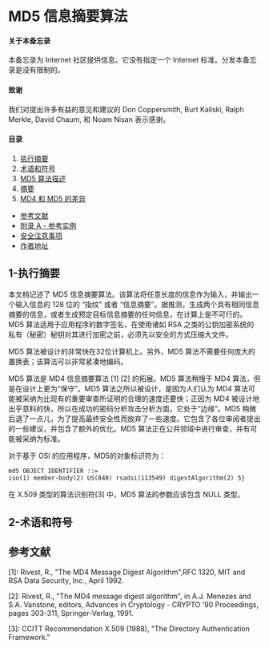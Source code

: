 # MD5 信息摘要算法

#### 关于本备忘录

本备忘录为 Internet 社区提供信息。它没有指定一个 Internet 标准。分发本备忘录是没有限制的。

#### 致谢

我们对提出许多有益的意见和建议的 Don Coppersmith, Burt Kaliski, Ralph Merkle, David Chaum, 和 Noam Nisan 表示感谢。

#### 目录

1. [执行摘要](#1-执行摘要)
2. [术语和符号](#2-术语和符号)
3. [MD5 算法描述]()
4. [摘要]()
5. [MD4 和 MD5 的差异]()

* [参考文献](#参考文献)
* [附录 A - 参考实例]()
* [安全注意事项]()
* [作者地址]()

## 1-执行摘要

本文档记述了 MD5 信息摘要算法。该算法将任意长度的信息作为输入，并输出一个输入信息的 128 位的 “指纹” 或者 “信息摘要”。据推测，生成两个具有相同信息摘要的信息，或者生成预定目标信息摘要的任何信息，在计算上是不可行的。MD5 算法适用于应用程序的数字签名，在使用诸如 RSA 之类的公钥加密系统的私有（秘密）秘钥对其进行加密之前，必须先以安全的方式压缩大文件。

MD5 算法被设计的非常快在32位计算机上。另外，MD5 算法不需要任何庞大的置换表；该算法可以非常紧凑地编码。

MD5 算法是 MD4 信息摘要算法 [1] [2] 的拓展。MD5 算法稍慢于 MD4 算法，但是在设计上更为“保守”。MD5 算法之所以被设计，是因为人们认为 MD4 算法可能被采纳为比现有的重要审查所证明的合理的速度还要快；正因为 MD4 被设计地出乎意料的快，所以在成功的密码分析攻击分析方面，它处于“边缘”。MD5 稍微后退了一点儿，为了提高最终安全性而放弃了一些速度。它包含了各位审阅者提出的一些建议，并包含了额外的优化。MD5 算法正在公共领域中进行审查，并有可能被采纳为标准。

对于基于 OSI 的应用程序，MD5的对象标识符为：

``` txt
md5 OBJECT IDENTIFIER ::=
iso(1) member-body(2) US(840) rsadsi(113549) digestAlgorithm(2) 5}
```

在 X.509 类型的算法识别符[3] 中，MD5 算法的参数应该包含 NULL 类型。

## 2-术语和符号

## 参考文献

[1]: Rivest, R., "The MD4 Message Digest Algorithm",RFC 1320, MIT and RSA Data Security, Inc., April 1992.

[2]: Rivest, R., "The MD4 message digest algorithm", in A.J.  Menezes and S.A. Vanstone, editors, Advances in Cryptology - CRYPTO '90 Proceedings, pages 303-311, Springer-Verlag, 1991.

[3]: CCITT Recommendation X.509 (1988), "The Directory Authentication Framework."

